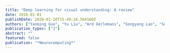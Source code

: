 ```yaml
---
title: "Deep learning for visual understanding: A review"
date: 2016-01-01
publishDate: 2020-01-20T15:49:16.564160Z
authors: ["Yanming Guo", "Yu Liu", "Ard Oerlemans", "Songyang Lao", "Song Wu", "Michael S. Lew"]
publication_types: ["2"]
abstract: ""
featured: false
publication: "*Neurocomputing*"
---
```


